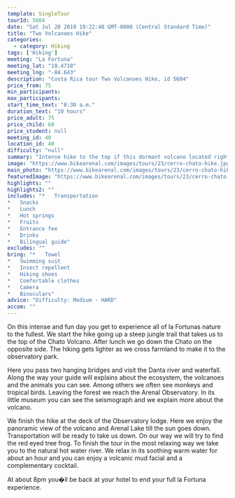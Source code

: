 ```yaml
---
template: SingleTour
tourId: 5604
date: "Sat Jul 20 2019 19:22:48 GMT-0600 (Central Standard Time)"
title: "Two Volcanoes Hike"
categories: 
  - category: Hiking
tags: ['Hiking']
meeting: "La Fortuna"
meeting_lat: "10.4718"
meeting_lng: "-84.643"
description: "Costa Rica tour Two Volcanoes Hike, id 5604"
price_from: 75
min_participants: 
max_participants: 
start_time_text: "8:30 a.m."
duration_text: "10 hours"
price_adult: 75
price_child: 60
price_student: null
meeting_id: 40
location_id: 40
difficulty: "null"
summary: "Intense hike to the top if this dormant volcano located right next to Arenal. On the way down we�ll cool off in the magnificent Fortuna Waterfall."
image: "https://www.bikearenal.com/images/tours/23/cerro-chato-hike.jpg"
main_photo: "https://www.bikearenal.com/images/tours/23/cerro-chato-hike.jpg"
featuredImage: "https://www.bikearenal.com/images/tours/23/cerro-chato-hike.jpg"
highlights: ""
highlights2: ""
includes: "*   Transportation
*   Snacks
*   Lunch
*   Hot springs
*   Fruits
*   Entrance fee
*   Drinks
*   Bilingual guide"
excludes: ""
bring: "*   Towel
*   Swimming suit
*   Insect repellent
*   Hiking shoes
*   Comfortable clothes
*   Camera
*   Binoculars"
advice: "Difficulty: Medium - HARD"
accom: ""
---
```

On this intense and fun day you get to experience all of la Fortunas nature to the fullest. We start the hike going up a steep jungle trail that takes us to the top of the Chato Volcano. After lunch we go down the Chato on the opposite side. The hiking gets lighter as we cross farmland to make it to the observatory park.

Here you pass two hanging bridges and visit the Danta river and waterfall. Along the way your guide will explains about the ecosystem, the volcanoes and the animals you can see. Among others we often see monkeys and tropical birds. Leaving the forest we reach the Arenal Observatory. In its little museum you can see the seismograph and we explain more about the volcano.

We finish the hike at the deck of the Observatory lodge. Here we enjoy the panoramic view of the volcano and Arenal Lake till the sun goes down. Transportation will be ready to take us down. On our way we will try to find the red eyed tree frog. To finish the tour in the most relaxing way we take you to the natural hot water river. We relax in its soothing warm water for about an hour and you can enjoy a volcanic mud facial and a complementary cocktail.

At about 8pm you�ll be back at your hotel to end your full la Fortuna experience.